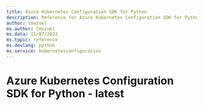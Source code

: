 ```yaml
---
title: Azure Kubernetes Configuration SDK for Python
description: Reference for Azure Kubernetes Configuration SDK for Python
author: lmazuel
ms.author: lmazuel
ms.data: 11/07/2022
ms.topic: reference
ms.devlang: python
ms.service: kubernetesconfiguration
---
```

# Azure Kubernetes Configuration SDK for Python - latest

